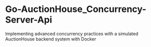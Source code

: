# Go-AuctionHouse_Concurrency-Server-Api
Implementing advanced concurrency practices with a simulated AuctionHouse backend system with Docker
